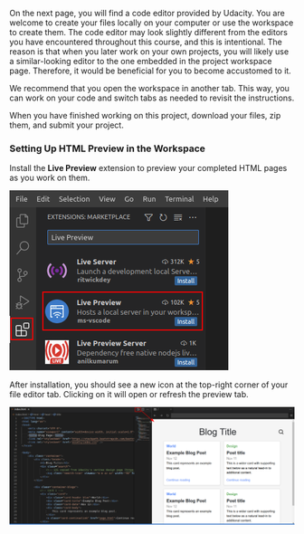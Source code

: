 On the next page, you will find a code editor provided by Udacity. You are welcome to create your files locally on your computer or use the workspace to create them. The code editor may look slightly different from the editors you have encountered throughout this course, and this is intentional. The reason is that when you later work on your own projects, you will likely use a similar-looking editor to the one embedded in the project workspace page. Therefore, it would be beneficial for you to become accustomed to it.

We recommend that you open the workspace in another tab. This way, you can work on your code and switch tabs as needed to revisit the instructions.

When you have finished working on this project, download your files, zip them, and submit your project.

### Setting Up HTML Preview in the Workspace

Install the **Live Preview** extension to preview your completed HTML pages as you work on them.

![Click on the **Extensions** option, then find and install the **Live Preview** extension](live-preview.png)

After installation, you should see a new icon at the top-right corner of your file editor tab. Clicking on it will open or refresh the preview tab.

![Click on the icon to view and update your page's preview](live-preview2.png)